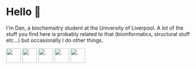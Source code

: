 <!---

<h1>Hi</h1>

What brings you here? Most of my repos are private while I bring them back to a reasonably tidy state... *sorry*

Interests:
- Bioinformatics
- Machine Learning
- Anything else except web

Languages:
- Python
- R
- Java
- HTML/CSS/JS (kinda)

Repos of Interest:
- */rosalind* is my progress through the challenges at www.rosalind.info
- */lims* is a laboratory-focused data management system (currently private)
- */snake-eyes* is a fun little game I made during my A-Levels
- */obsidian* is my obsidian vault that automatically backs up

-->

<h1>Hello &#128075;</h1>

I'm Dan, a biochemsitry student at the University of Liverpool. A lot of the stuff you find here is probably related to that (bioinformatics, structural stuff etc...) but occasionally I do other things. 

<!--
[![GitHub Streak](https://github-readme-streak-stats.herokuapp.com?user=dancooper37&theme=dark&hide_border=true&date_format=j%20M%5B%20Y%5D)](https://git.io/streak-stats)
-->

<p align="left">

<img src="https://cdn.jsdelivr.net/gh/devicons/devicon/icons/python/python-original.svg" width="40px" />

<img src="https://cdn.jsdelivr.net/gh/devicons/devicon/icons/anaconda/anaconda-original.svg" width="40px" />

<img src="https://cdn.jsdelivr.net/gh/devicons/devicon/icons/rstudio/rstudio-original.svg" width="40px" />

<img src="https://cdn.jsdelivr.net/gh/devicons/devicon/icons/linux/linux-original.svg" width="40px" />

<img src="https://cdn.jsdelivr.net/gh/devicons/devicon/icons/java/java-original.svg" width="40px" />

</p>



